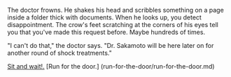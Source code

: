 The doctor frowns. He shakes his head and scribbles something on a page inside a folder 
thick with documents. When he looks up, you detect disappointment. The crow's feet 
scratching at the corners of his eyes tell you that you've made this request before. 
Maybe hundreds of times.

"I can't do that," the doctor says. "Dr. Sakamoto will be here later on for another round 
of shock treatments."

[Sit and wait!.](../../marshmallow.md)
[Run for the door.] (run-for-the-door/run-for-the-door.md)